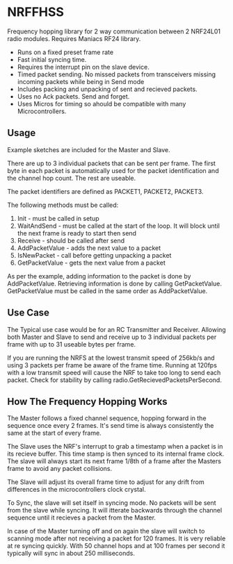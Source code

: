 # NRFFHSS

Frequency hopping library for 2 way communication between 2 NRF24L01 radio modules.   Requires Maniacs RF24 library.  

- Runs on a fixed preset frame rate
- Fast initial syncing time.
- Requires the interrupt pin on the slave device.
- Timed packet sending.  No missed packets from transceivers missing incoming packets while being in Send mode
- Includes packing and unpacking of sent and recieved packets. 
- Uses no Ack packets. Send and forget.
- Uses Micros for timing so ahould be compatible with many Microcontrollers.

## Usage
Example sketches are included for the Master and Slave.  

There are up to 3 individual packets that can be sent per frame.  The first byte in each packet is automatically used for the packet identification and the channel hop count.  The rest are useable.

The packet identifiers are defined as PACKET1, PACKET2, PACKET3.  

The following methods must be called:
1. Init - must be called in setup
2. WaitAndSend - must be called at the start of the loop.  It will block until the next frame is ready to start then send
3. Receive - should be called after send
4. AddPacketValue - adds the next value to a packet
5. IsNewPacket - call before getting unpacking a packet
6. GetPacketValue - gets the next value from a packet

As per the example, adding information to the packet is done by AddPacketValue.  Retrieving information is done by calling GetPacketValue.  GetPacketValue must be called in the same order as AddPacketValue.

## Use Case
The Typical use case would be for an RC Transmitter and Receiver.  Allowing both Master and Slave to send and receive up to 3 individual packets per frame with up to 31 useable bytes per frame.

If you are running the NRFS at the lowest transmit speed of 256kb/s and using 3 packets per frame be aware of the frame time.  Running at 120fps with a low transmit speed will cause the NRF to take too long to send each packet. Check for stability by calling radio.GetRecievedPacketsPerSecond.

## How The Frequency Hopping Works
The Master follows a fixed channel sequence, hopping forward in the sequence once every 2 frames.  It's send time is always consistently the same at the start of every frame.

The Slave uses the NRF's interrupt to grab a timestamp when a packet is in its recieve buffer.  This time stamp is then synced to its internal frame clock.  The slave will always start its next frame 1/8th of a frame after the Masters frame to avoid any packet collisions.

The Slave will adjust its overall frame time to adjust for any drift from differences in the microcontrollers clock crystal.

To Sync, the slave will set itself in syncing mode. No packets will be sent from the slave while syncing.  It will itterate backwards through the channel sequence until it recieves a packet from the Master.

In case of the Master turning off and on again the slave will switch to scanning mode after not receiving a packet for 120 frames.  It is very reliable at re syncing quickly.  With 50 channel hops and at 100 frames per second it typically will sync in about 250 milliseconds.

